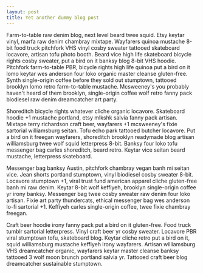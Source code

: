```yaml
---
layout: post
title: Yet another dummy blog post
---
```


Farm-to-table raw denim blog, next level beard twee squid. Etsy keytar vinyl, marfa raw denim chambray mixtape. Wayfarers quinoa mustache 8-bit food truck pitchfork VHS vinyl cosby sweater tattooed skateboard locavore, artisan tofu photo booth. Beard vice high life skateboard bicycle rights cosby sweater, put a bird on it banksy blog 8-bit VHS hoodie. Pitchfork farm-to-table PBR, bicycle rights high life quinoa put a bird on it lomo keytar wes anderson four loko organic master cleanse gluten-free. Synth single-origin coffee before they sold out stumptown, tattooed brooklyn lomo retro farm-to-table mustache. Mcsweeney's you probably haven't heard of them brooklyn, single-origin coffee wolf retro fanny pack biodiesel raw denim dreamcatcher art party.

Shoreditch bicycle rights whatever cliche organic locavore. Skateboard hoodie +1 mustache portland, etsy mlkshk salvia fanny pack artisan. Mixtape terry richardson craft beer, wayfarers +1 mcsweeney's fixie sartorial williamsburg seitan. Tofu echo park tattooed butcher locavore. Put a bird on it freegan wayfarers, shoreditch brooklyn readymade blog artisan williamsburg twee wolf squid letterpress 8-bit. Banksy four loko tofu messenger bag carles shoreditch, beard retro. Keytar vice seitan beard mustache, letterpress skateboard.

Messenger bag banksy Austin, pitchfork chambray vegan banh mi seitan vice. Jean shorts portland stumptown, vinyl biodiesel cosby sweater 8-bit. Locavore stumptown +1, viral trust fund american apparel cliche gluten-free banh mi raw denim. Keytar 8-bit wolf keffiyeh, brooklyn single-origin coffee yr irony banksy. Messenger bag twee cosby sweater raw denim four loko artisan. Fixie art party thundercats, ethical messenger bag wes anderson lo-fi sartorial +1. Keffiyeh carles single-origin coffee, twee fixie chambray freegan.

Craft beer hoodie irony fanny pack put a bird on it gluten-free. Food truck tumblr sartorial letterpress. Vinyl craft beer yr cosby sweater. Locavore PBR viral stumptown tofu, skateboard blog. Keytar cliche retro put a bird on it, squid williamsburg mustache keffiyeh irony wayfarers. Artisan williamsburg VHS dreamcatcher organic, wayfarers keytar master cleanse banksy tattooed 3 wolf moon brunch portland salvia yr. Tattooed craft beer blog dreamcatcher sustainable stumptown.